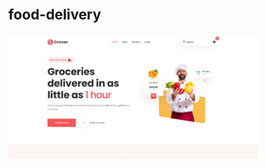 # food-delivery

![alt text](https://github.com/mic7x4/food-delivery/blob/master/images/deliveryone.png) 
